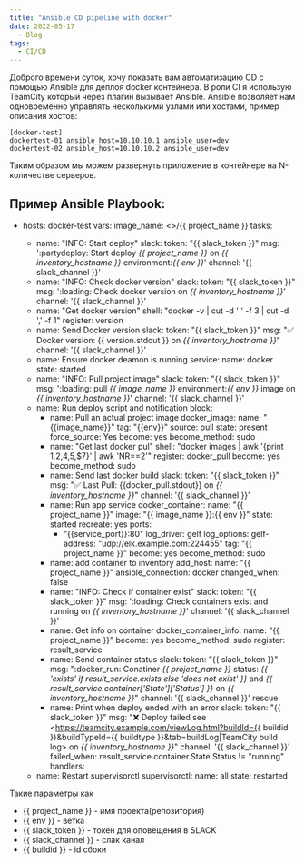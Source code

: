 ```yaml
---
title: "Ansible CD pipeline with docker"
date: 2022-05-17
  - Blog
tags:
  - CI/CD
---
```

Доброго времени суток, хочу показать вам автоматизацию CD с помощью Ansible для деплоя docker контейнера. В роли CI я использую TeamCity который через плагин вызывает Ansible.
Ansible позволяет нам одновременно управлять несколькими узлами или хостами, пример описания хостов:
```
[docker-test]
dockertest-01 ansible_host=10.10.10.1 ansible_user=dev
dockertest-02 ansible_host=10.10.10.2 ansible_user=dev
``` 
Таким образом мы можем развернуть приложение в контейнере на N-количестве серверов. 

Пример Ansible Playbook:
---
- hosts: docker-test
  vars: 
      image_name: <<dockerhub-name>>/{{ project_name }}
  tasks:
  - name: "INFO: Start deploy"
    slack:
      token: "{{ slack_token }}"
      msg: ':partydeploy: Start deploy *{{ project_name }}* on *{{ inventory_hostname }}* environment:*{{ env }}*'
      channel: '{{ slack_channel }}'
  - name: "INFO: Check docker version"
    slack:
      token: "{{ slack_token }}"
      msg: ':loading: Check docker version on *{{ inventory_hostname }}*'
      channel: '{{ slack_channel }}'
  - name: "Get docker version"
    shell: "docker -v | cut -d ' ' -f 3 | cut -d ',' -f 1"
    register: version
  - name: Send Docker version
    slack:
      token: "{{ slack_token }}"
      msg: ":white_check_mark: Docker version: {{ version.stdout }} on *{{ inventory_hostname }}*"
      channel: '{{ slack_channel }}'
  - name: Ensure docker deamon is running
    service:
      name: docker
      state: started
  - name: "INFO: Pull project image"
    slack:
      token: "{{ slack_token }}"
      msg: ':loading: pull *{{ image_name }}* environment:*{{ env }}* image on *{{ inventory_hostname }}*'
      channel: '{{ slack_channel }}'
  - name: Run deploy script and notification 
    block:
      - name: Pull an actual project image
        docker_image:
          name: "{{image_name}}"
          tag: "{{env}}"
          source: pull
          state: present
          force_source: Yes
        become: yes
        become_method: sudo
      - name: "Get last docker pul"
        shell: "docker images | awk '{print $1,$2,$4,$5,$7}' | awk 'NR==2'"
        register: docker_pull
        become: yes
        become_method: sudo
      - name: Send last docker build
        slack:
          token: "{{ slack_token }}"
          msg: ":white_check_mark: Last Pull: {{docker_pull.stdout}} on *{{ inventory_hostname }}*"
          channel: '{{ slack_channel }}'
      - name: Run app service
        docker_container:
          name: "{{ project_name }}"
          image: "{{ image_name }}:{{ env }}"
          state: started
          recreate: yes
          ports:
          - "{{service_port}}:80"
          log_driver: gelf
          log_options:
            gelf-address: "udp://elk.example.com:224455"
            tag: "{{ project_name }}"
        become: yes
        become_method: sudo
      - name: add container to inventory
        add_host:
          name: "{{ project_name }}"
          ansible_connection: docker
        changed_when: false
      - name: "INFO: Check if container exist"
        slack:
          token: "{{ slack_token }}"
          msg: ':loading: Check containers exist and running on *{{ inventory_hostname }}*'
          channel: '{{ slack_channel }}'
      - name: Get info on container
        docker_container_info:
          name: "{{ project_name }}"
        become: yes
        become_method: sudo
        register: result_service
      - name: Send container status
        slack:
          token: "{{ slack_token }}"
          msg: ":docker_run: Conatiner *{{ project_name }}* status: *{{ 'exists' if result_service.exists else 'does not exist' }}* and *{{ result_service.container['State']['Status'] }}* on *{{ inventory_hostname }}*"
          channel: '{{ slack_channel }}'
    rescue:
      - name: Print when deploy ended with an error
        slack:
          token: "{{ slack_token }}"
          msg: ":x: Deploy failed see <https://teamcity.example.com/viewLog.html?buildId={{ buildid }}&buildTypeId={{ buildtype }}&tab=buildLog|TeamCity build log> on *{{ inventory_hostname }}*"
          channel: '{{ slack_channel }}'
        failed_when: result_service.container.State.Status != "running"
  handlers:
  - name: Restart supervisorctl
    supervisorctl:
      name: all
      state: restarted

Такие параметры как
- {{ project_name }}  - имя проекта(репозитория)
- {{ env }} - ветка
- {{ slack_token }}   - токен для оповещения в SLACK
- {{ slack_channel }} - слак канал 
- {{ buildid }}       - id сбоки